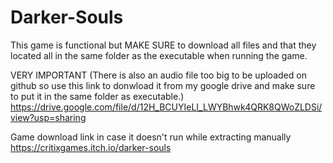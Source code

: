 # Darker-Souls
This game is functional but MAKE SURE to download all files and that they located all in the same folder as the executable when running the game.


VERY IMPORTANT (There is also an audio file too big to be uploaded on github so use this link to donwload it from my google drive and make sure to put it in the same folder as executable.) https://drive.google.com/file/d/12H_BCUYIeLI_LWYBhwk4QRK8QWoZLDSi/view?usp=sharing

Game download link in case it doesn't run while extracting manually https://critixgames.itch.io/darker-souls
